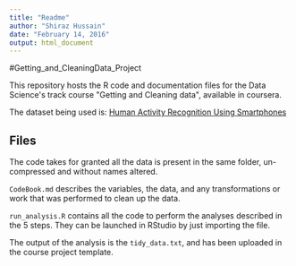 ```yaml
---
title: "Readme"
author: "Shiraz Hussain"
date: "February 14, 2016"
output: html_document
---
```


#Getting_and_CleaningData_Project

This repository hosts the R code and documentation files for the Data Science's track course "Getting and Cleaning data", available in coursera.

The dataset being used is: [Human Activity Recognition Using Smartphones](http://archive.ics.uci.edu/ml/datasets/Human+Activity+Recognition+Using+Smartphones)

## Files

The code takes for granted all the data is present in the same folder, un-compressed and without names altered.

`CodeBook.md` describes the variables, the data, and any transformations or work that was performed to clean up the data.

`run_analysis.R` contains all the code to perform the analyses described in the 5 steps. They can be launched in RStudio by just importing the file.

The output of the analysis  is the `tidy_data.txt`, and has been uploaded in the course project template.
